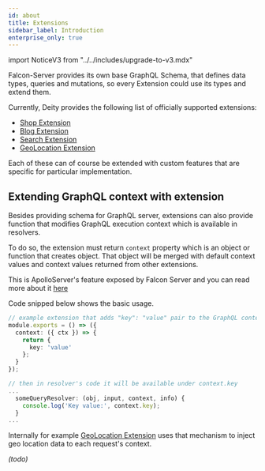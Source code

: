 ```yaml
---
id: about
title: Extensions
sidebar_label: Introduction
enterprise_only: true
---
```


import NoticeV3 from "../../includes/upgrade-to-v3.mdx"

<NoticeV3 />

Falcon-Server provides its own base GraphQL Schema, that defines data types, queries
and mutations, so every Extension could use its types and extend them.

Currently, Deity provides the following list of officially supported extensions:

- [Shop Extension](./shop-extension)
- [Blog Extension](./blog-extension)
- [Search Extension](./search-extension)
- [GeoLocation Extension](./geolocation-extension)

Each of these can of course be extended with custom features that are specific for particular implementation.

## Extending GraphQL context with extension

Besides providing schema for GraphQL server, extensions can also provide function that modifies GraphQL execution context which is available in resolvers.

To do so, the extension must return `context` property which is an object or function that creates object. That object will be merged with default context values and context values returned from other extensions.

This is ApolloServer's feature exposed by Falcon Server and you can read more about it [here](https://www.apollographql.com/docs/apollo-server/data/resolvers/#the-context-argument)

Code snipped below shows the basic usage.

```ts
// example extension that adds "key": "value" pair to the GraphQL context
module.exports = () => ({
  context: ({ ctx }) => {
    return {
      key: 'value'
    };
  }
});

// then in resolver's code it will be available under context.key
...
  someQueryResolver: (obj, input, context, info) {
    console.log('Key value:', context.key);
  }
...

```

Internally for example [GeoLocation Extension](./geolocation-extension) uses that mechanism to inject geo location data to each request's context.

_(todo)_
<!-- * configuration -  There are some exceptions to this e.g. search modules should be configured last. -->